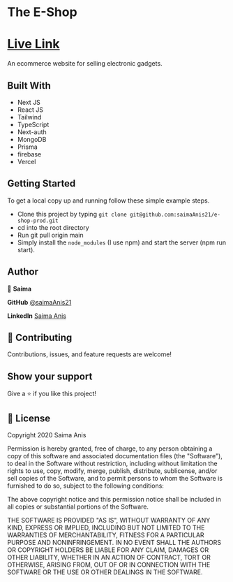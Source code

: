 # The E-Shop
# [Live Link](https://e-shop-prod-mocha.vercel.app/)

An ecommerce website for selling electronic gadgets.

## Built With
- Next JS
- React JS
- Tailwind
- TypeScript
- Next-auth
- MongoDB
- Prisma
- firebase
- Vercel

## Getting Started

To get a local copy up and running follow these simple example steps.

- Clone this project by typing ```git clone git@github.com:saimaAnis21/e-shop-prod.git```
- cd into the root directory
- Run git pull origin main
- Simply install the `node_modules` (I use npm) and start the server (npm run start).

## Author

👤 **Saima**

**GitHub** [@saimaAnis21](https://github.com/saimaAnis21)

**LinkedIn** [Saima Anis](https://www.linkedin.com/in/saima-anis/)

## 🤝 Contributing

Contributions, issues, and feature requests are welcome!

## Show your support

Give a ⭐️ if you like this project!

## 📝 License

Copyright 2020 Saima Anis

Permission is hereby granted, free of charge, to any person obtaining a copy of this software and associated documentation files (the "Software"), to deal in the Software without restriction, including without limitation the rights to use, copy, modify, merge, publish, distribute, sublicense, and/or sell copies of the Software, and to permit persons to whom the Software is furnished to do so, subject to the following conditions:

The above copyright notice and this permission notice shall be included in all copies or substantial portions of the Software.

THE SOFTWARE IS PROVIDED "AS IS", WITHOUT WARRANTY OF ANY KIND, EXPRESS OR IMPLIED, INCLUDING BUT NOT LIMITED TO THE WARRANTIES OF MERCHANTABILITY, FITNESS FOR A PARTICULAR PURPOSE AND NONINFRINGEMENT. IN NO EVENT SHALL THE AUTHORS OR COPYRIGHT HOLDERS BE LIABLE FOR ANY CLAIM, DAMAGES OR OTHER LIABILITY, WHETHER IN AN ACTION OF CONTRACT, TORT OR OTHERWISE, ARISING FROM, OUT OF OR IN CONNECTION WITH THE SOFTWARE OR THE USE OR OTHER DEALINGS IN THE SOFTWARE.


